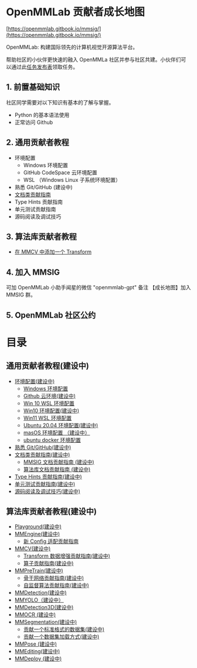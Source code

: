 # OpenMMLab 贡献者成长地图

[https://openmmlab.gitbook.io/mmsig/](https://openmmlab.gitbook.io/mmsig/)

OpenMMLab: 构建国际领先的计算机视觉开源算法平台。

帮助社区的小伙伴更快速的融入 OpenMMLa 社区并参与社区共建。小伙伴们可以通过此[任务发布表](https://aicarrier.feishu.cn/sheets/shtcnE5FlKLcg4vMjMMoq4kFL1f)领取任务。

## 1. 前置基础知识

社区同学需要对以下知识有基本的了解与掌握。

* Python 的基本语法使用
* 正常访问 Github

## 2. 通用贡献者教程

* 环境配置
  * Windows 环境配置
  * GitHub CodeSpace 云环境配置
  * WSL （Windows Linux 子系统环境配置）
* 熟悉 Git/GitHub (建设中)
* [文档类贡献指南](general/doc.md)
* Type Hints 贡献指南
* 单元测试贡献指南
* 源码阅读及调试技巧

## 3. 算法库贡献者教程

- [在 MMCV 中添加一个 Transform](./mm/mmcv/transform-shu-ju-zeng-qiang-gong-xian-zhi-nan-jian-she-zhong.md)

## 4. 加入 MMSIG

可加 OpenMMLab 小助手闻星的微信 "openmmlab-gpt" 备注 【成长地图】加入 MMSIG 群。

## 5. OpenMMLab 社区公约


# 目录

## 通用贡献者教程(建设中) <a href="#general" id="general"></a>

* [环境配置(建设中)](general/env/README.md)
  * [Windows 环境配置](general/env/win11.md)
  * [Github 云环境(建设中)](general/env/github.md)
  * [Win 10 WSL 环境配置](general/env/win10wsl.md)
  * [Win10 环境配置(建设中)](general/env/win10.md)
  * [Win11 WSL 环境配置](general/env/win11wsl.md)
  * [Ubuntu 20.04 环境配置(建设中)](general/env/ubuntu20.md)
  * [masOS 环境配置 （建设中）](general/env/macos.md)
  * [ubuntu docker 环境配置](general/env/ubuntu\_docker.md)
* [熟悉 Git/GitHub(建设中)](general/shu-xi-gitgithub-jian-she-zhong.md)
* [文档类贡献指南(建设中)](general/doc.md)
  * [MMSIG 文档贡献指南 (建设中)](general/doc/mmsigdoc.md)
  * [算法库文档贡献指南 (建设中)](general/doc/repodoc.md)
* [Type Hints 贡献指南(建设中)](general/typehints.md)
* [单元测试贡献指南(建设中)](general/dan-yuan-ce-shi-gong-xian-zhi-nan-jian-she-zhong.md)
* [源码阅读及调试技巧(建设中)](general/sourcedebug.md)

## 算法库贡献者教程(建设中) <a href="#mm" id="mm"></a>

* [Playground(建设中)](mm/playground-jian-she-zhong.md)
* [MMEngine(建设中)](mm/mmengine.md)
  * [新 Config 适配贡献指南](mm/mmengine/newconfig.md)
* [MMCV(建设中)](mm/mmcv.md)
  * [Transform 数据增强贡献指南(建设中)](mm/mmcv/transform-shu-ju-zeng-qiang-gong-xian-zhi-nan-jian-she-zhong.md)
  * [算子贡献指南(建设中)](mm/mmcv/suan-zi-gong-xian-zhi-nan-jian-she-zhong.md)
* [MMPreTrain(建设中)](mm/mmpretrain/README.md)
  * [骨干网络贡献指南(建设中)](mm/mmpretrain/backbone.md)
  * [自监督算法贡献指南(建设中)](mm/mmpretrain/selfsupc.md)
* [MMDetection(建设中)](mm/mmdetection.md)
* [MMYOLO（建设中）](mm/mmyolo.md)
* [MMDetection3D(建设中)](mm/mmdetection3d.md)
* [MMOCR (建设中)](mm/mmocr.md)
* [MMSegmentation(建设中)](mm/mmsegmentation.md)
  * [贡献一个标准格式的数据集(建设中)](mm/mmsegmentation/standdata.md)
  * [贡献一个数据集加载方式(建设中)](mm/mmsegmentation/dataloader.md)
* [MMPose (建设中)](mm/mmpose.md)
* [MMEditing(建设中)](mm/mmediting.md)
* [MMDeploy (建设中)](mm/mmdeploy.md)

